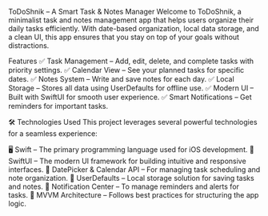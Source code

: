ToDoShnik – A Smart Task & Notes Manager
Welcome to ToDoShnik, a minimalist task and notes management app that helps users organize their daily tasks efficiently. With date-based organization, local data storage, and a clean UI, this app ensures that you stay on top of your goals without distractions.

Features
✅ Task Management – Add, edit, delete, and complete tasks with priority settings. ✅ Calendar View – See your planned tasks for specific dates. ✅ Notes System – Write and save notes for each day. ✅ Local Storage – Stores all data using UserDefaults for offline use. ✅ Modern UI – Built with SwiftUI for smooth user experience. ✅ Smart Notifications – Get reminders for important tasks.

🛠 Technologies Used
This project leverages several powerful technologies for a seamless experience:

🖥 Swift – The primary programming language used for iOS development. 🎨 SwiftUI – The modern UI framework for building intuitive and responsive interfaces. 📅 DatePicker & Calendar API – For managing task scheduling and note organization. 💾 UserDefaults – Local storage solution for saving tasks and notes. 🔔 Notification Center – To manage reminders and alerts for tasks. 🧩 MVVM Architecture – Follows best practices for structuring the app logic.
